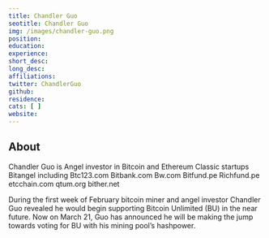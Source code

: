 ```yaml
---
title: Chandler Guo
seotitle: Chandler Guo
img: /images/chandler-guo.png
position: 
education: 
experience:
short_desc: 
long_desc:
affiliations: 
twitter: ChandlerGuo
github: 
residence:
cats: [ ]
website:
---
```


## About

Chandler Guo is Angel investor in Bitcoin and Ethereum Classic startups Bitangel including Btc123.com Bitbank.com Bw.com Bitfund.pe Richfund.pe etcchain.com qtum.org bither.net

During the first week of February bitcoin miner and angel investor Chandler Guo revealed he would begin supporting Bitcoin Unlimited (BU) in the near future. Now on March 21, Guo has announced he will be making the jump towards voting for BU with his mining pool’s hashpower.
